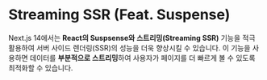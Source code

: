 # Streaming SSR (Feat. Suspense)
Next.js 14에서는 **React의 Suspsense와 스트리밍(Streaming SSR)** 기능을 적극 활용하여 서버 사이드 렌더링(SSR)의 성능을 더욱 향상시킬 수 있습니다. 이 기능을 사용하면 데이터를 **부분적으로 스트리밍**하여 사용자가 페이지를 더 빠르게 볼 수 있도록 최적화할 수 있습니다.

<br>

